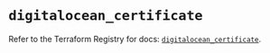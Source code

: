 # `digitalocean_certificate`

Refer to the Terraform Registry for docs: [`digitalocean_certificate`](https://registry.terraform.io/providers/digitalocean/digitalocean/2.44.1/docs/resources/certificate).
